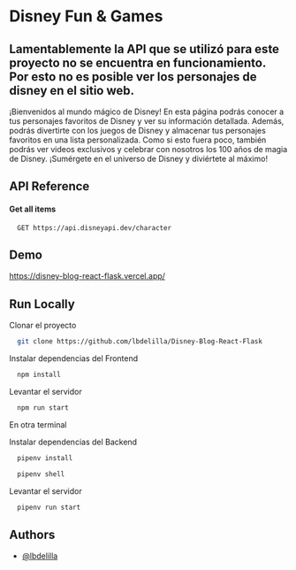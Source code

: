 
# Disney Fun & Games 

## Lamentablemente la API que se utilizó para este proyecto no se encuentra en funcionamiento. Por esto no es posible ver los personajes de disney en el sitio web.  

¡Bienvenidos al mundo mágico de Disney! En esta página podrás conocer a tus personajes favoritos de Disney y ver su información detallada. Además, podrás divertirte con los juegos de Disney y almacenar tus personajes favoritos en una lista personalizada. Como si esto fuera poco, también podrás ver videos exclusivos y celebrar con nosotros los 100 años de magia de Disney. ¡Sumérgete en el universo de Disney y diviértete al máximo!


## API Reference

#### Get all items

```http
  GET https://api.disneyapi.dev/character
```



## Demo

https://disney-blog-react-flask.vercel.app/


## Run Locally

Clonar el proyecto 

```bash
  git clone https://github.com/lbdelilla/Disney-Blog-React-Flask
```

Instalar dependencias del Frontend

```bash
  npm install
```

Levantar el servidor

```bash
  npm run start
```

En otra terminal 

Instalar dependencias del Backend

```bash
  pipenv install
```

```bash
  pipenv shell
```

Levantar el servidor

```bash
  pipenv run start
```

## Authors

- [@lbdelilla](https://www.github.com/lbdelilla)

